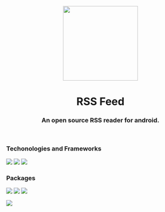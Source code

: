 
<p align="center"><img align="center" src="https://github.com/niilopoutanen/RSS-Feed/assets/60819607/642b9c3a-9e16-4df3-bc6d-4ee318733259" width=200/></p>
<h1 align="center">RSS Feed</h1>


<h3 align="center">An open source RSS reader for android.</h2>

<br>

<h3>Techonologies and Frameworks</h3>
<img src="https://github.com/niilopoutanen/RSS-Feed/assets/60819607/ae80c04d-0b7e-4de6-b1dc-1bee3853a6a9"/>
<img src="https://github.com/niilopoutanen/RSS-Feed/assets/60819607/a81db55a-70c5-47c5-ae84-4590d71c61e5"/>
<img src="https://github.com/niilopoutanen/RSS-Feed/assets/60819607/cd820dd8-8f56-4af8-861c-f0e3ab643a39"/>

<h3>Packages</h3>
<img src="https://github.com/niilopoutanen/RSS-Feed/assets/60819607/7d9c9e3e-c336-4054-8987-f5a0f54b2478"/>
<img src="https://github.com/niilopoutanen/RSS-Feed/assets/60819607/7e20ec71-9ef7-4c88-aa20-9934aa58adeb"/>
<a href=""><img src="https://github.com/niilopoutanen/RSS-Feed/assets/60819607/bd67b11d-16fc-446d-9b6b-7fd77506007e"/></a>

[<img src="https://github.com/niilopoutanen/RSS-Feed/assets/60819607/7d9c9e3e-c336-4054-8987-f5a0f54b2478"/>](https://jsoup.org)

